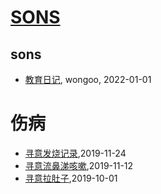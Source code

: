 # [SONS](https://wongoo.github.io/sons)

## sons
* [教育日记](/diary-2022), wongoo, 2022-01-01
# 伤病
* [寻意发烧记录](/xunyi/2019/20191124-have-a-fever),2019-11-24
* [寻意流鼻涕咳嗽](/xunyi/2019/20191112-cold),2019-11-12
* [寻意拉肚子](/xunyi/2019/20191001-diarrhea),2019-10-01
